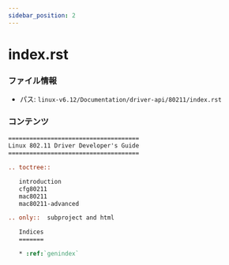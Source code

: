 ```yaml
---
sidebar_position: 2
---
```

# index.rst

### ファイル情報

- パス: `linux-v6.12/Documentation/driver-api/80211/index.rst`

### コンテンツ

```rst
=====================================
Linux 802.11 Driver Developer's Guide
=====================================

.. toctree::

   introduction
   cfg80211
   mac80211
   mac80211-advanced

.. only::  subproject and html

   Indices
   =======

   * :ref:`genindex`

```
